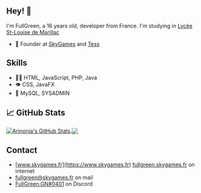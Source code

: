 ## Hey! 👋
I'm FullGreen, a 16 years old, developer from France.
I'm studying in [Lycée St-Louise de Marillac](https://marillac.fr)

- 🧭 Founder at [SkyGames](https://github.com/SkyGamesFR/) and [Tess](https://github.com/TessBots/)

## Skills
- 👨‍💻 HTML, JavaScript, PHP, Java
- 👁️ CSS, JavaFX
- 💽 MySQL, SYSADMIN

## &#x1f4c8; GitHub Stats

<a href="https://github.com/FullGreenDev/FullGreenDev">
  <img align="center" src="https://github-readme-stats.vercel.app/api?username=FullGreenDev&show_icons=true&line_height=27&count_private=true&title_color=ffffff&text_color=c9cacc&icon_color=2bbc8a&bg_color=1d1f21" alt="Arinonia's GitHub Stats" />
<a href="https://github.com/FullGreenDev/FullGreenDev">
  <img align="center" src="https://github-readme-stats.vercel.app/api/top-langs/?username=FullGreenDev&title_color=BA792A&text_color=c9cacc&icon_color=2bbc8a&bg_color=1d1f21" />
</a>

## Contact
- [www.skygames.fr](https://www.skygames.fr) [fullgreen.skygames.fr](https://fullgreen.skygames.fr) on internet
- [fullgreen@skygames.fr](mailto:fullgreen@skygames.fr) on mail
- [FullGreen.GN#0401](./) on Discord
